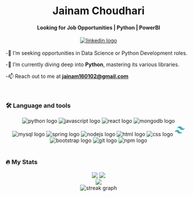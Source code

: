 <h1 align="center">Jainam Choudhari</h1>
<h4 align="center">Looking for Job Opportunities | Python | PowerBI </h4>

<div align="center">
  <a href="https://www.linkedin.com/in/jainam-choudhari/" target="_blank">
    <img src="https://img.shields.io/static/v1?message=LinkedIn&logo=linkedin&label=&color=0077B5&logoColor=white&labelColor=&style=for-the-badge" height="25" alt="linkedin logo"  />
  </a>
<!--   <a href="https://twitter.com/YashGosavi_02" target="_blank">
    <img src="https://img.shields.io/static/v1?message=Twitter&logo=twitter&label=&color=1DA1F2&logoColor=white&labelColor=&style=for-the-badge" height="25" alt="twitter logo"  />
  </a> -->
</div>

<br>
-🔭 I’m seeking opportunities in Data Science or Python Development roles.

-🌱 I’m currently diving deep into **Python**, mastering its various libraries.

-📫 Reach out to me at **jainam160102@gmail.com**

<br>

<h3 align="left">🛠 Language and tools</h3>

 <div align="center">
  <img src="https://cdn.jsdelivr.net/gh/devicons/devicon/icons/python/python-original.svg" height="28" width="33" alt="python logo"  />
  <img src="https://cdn.jsdelivr.net/gh/devicons/devicon/icons/javascript/javascript-original.svg" height="28" width="33" alt="javascript logo"  />
  <img src="https://cdn.jsdelivr.net/gh/devicons/devicon/icons/react/react-original.svg" height="28" width="33" alt="react logo"  />
  <img src="https://cdn.jsdelivr.net/gh/devicons/devicon/icons/mongodb/mongodb-original.svg" height="28" width="33" alt="mongodb logo"  />
  <img src="https://cdn.jsdelivr.net/gh/devicons/devicon/icons/mysql/mysql-original.svg" height="28" width="33" alt="mysql logo"  />
  <img src="https://cdn.jsdelivr.net/gh/devicons/devicon/icons/spring/spring-original.svg" height="28" width="33" alt="spring logo"  />
  <img src="https://cdn.jsdelivr.net/gh/devicons/devicon/icons/nodejs/nodejs-original.svg" height="28" width="33" alt="nodejs logo"  />
  <img src="https://cdn.jsdelivr.net/gh/devicons/devicon/icons/html5/html5-original.svg" height="28" width="33" alt="html logo"  />
  <img src="https://cdn.jsdelivr.net/gh/devicons/devicon/icons/css3/css3-original.svg" height="28" width="33" alt="css logo"  />
  <img src="https://raw.githubusercontent.com/teamedwardforever/Readme-Generator/71f25dd8b98329b168142a6b782a107b75eab178/svg/Skills/Frontend/tailwindcss-icon.svg" alt="Tailwindcss" width="28" height="33"/>
  <img src="https://cdn.jsdelivr.net/gh/devicons/devicon/icons/bootstrap/bootstrap-original.svg" height="28" width="33" alt="bootstrap logo"  />
  <img src="https://cdn.jsdelivr.net/gh/devicons/devicon/icons/git/git-original.svg" height="28" width="33" alt="git logo"  />
  <img src="https://cdn.jsdelivr.net/gh/devicons/devicon/icons/npm/npm-original-wordmark.svg" height="28" width="33" alt="npm logo"  />
</div>

<br>

<h3 align="left">🔥  My Stats</h3>


<div align="center">
  <img align="center" src="http://github-profile-summary-cards.vercel.app/api/cards/most-commit-language?username=JainamChoudhari16&theme=dark" height="163em" />
  <img align="center" src="http://github-profile-summary-cards.vercel.app/api/cards/repos-per-language?username=JainamChoudhari16&theme=dark" height="163em" /> 
  <br>
  <img align="center" src="http://github-profile-summary-cards.vercel.app/api/cards/profile-details?username=JainamChoudhari16&theme=dark" height="160em" /> 
  <br>
  <img src="https://streak-stats.demolab.com?user=JainamChoudhari16&locale=en&mode=daily&theme=dark&hide_border=true&border_radius=0&order=3" height="161em" alt="streak graph"  />
</div>
